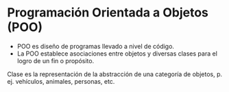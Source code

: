 # Programación Orientada a Objetos (POO)

- POO es diseño de programas llevado a nivel de código.
- La POO establece asociaciones entre objetos y diversas clases para el logro de un fin o propósito.

Clase es la representación de la abstracción de una categoría de objetos, p. ej. vehículos, animales, personas, etc.
